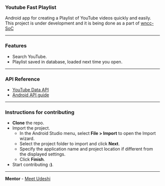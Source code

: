 ### Youtube Fast Playlist
Android app for creating a Playlist of YouTube videos quickly and easily. This project is under development and it is being done as a part of [wncc-SoC](http://wncc-iitb.org/soc/) 

***

### Features
- Search YouTube.
- Playlist saved in database, loaded next time you open.

***

### API Reference
- [YouTube Data API](https://developers.google.com/youtube/v3/)
- [Android API guide](https://developer.android.com/guide/)

***

### Instructions for contributing
- **Clone** the repo.
- Import the project.
  - In the Android Studio menu, select **File > Import** to open the Import wizard.
  - Select the project folder to import and click **Next**.
  - Specify the application name and project location if different from the displayed settings.
  - Click **Finish**.
- Start contributing **:)**.

***

**Mentor** - [Meet Udeshi](https://github.com/udiboy1209)


